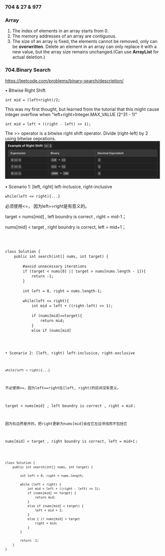 ### 704 & 27 & 977


### Array
1. The index of elements in an array starts from 0.
2. The memory addresses of an array are contiguous.
3. The size of an array is fixed, the elements cannot be removed, only can be **overwritten**. Delete an element in an array can only replace it with a new value, but the array size remains unchanged.(Can use **ArrayList** for actual deletion.)

### 704.Binary Search
  https://leetcode.com/problems/binary-search/description/


  
   
• Bitwise Right Shift

    int mid = (left+right)/2;

This was my first thought, but learned from the tutorial that this might cause integer overflow when "left+right>Integer.MAX_VALUE (2^31 - 1)"

    int mid = left + ((right - left) >> 1);

The >> operator is a bitwise right shift operator. Divide (right-left) by 2 using bitwise oeprations.
![alt text](image.png)



• Scenario 1: [left, right]   left-inclusice, right-inclusive
    
    while(left <= right){...}
必须使用<=， 因为left==right是有意义的。


target    < nums[mid] , left boundry is correct , right = mid-1；

nums[mid] < target    , right boundry is correct, left  = mid+1；


<br>

<pre><code class="java">
class Solution {
    public int search(int[] nums, int target) {

        #avoid unnecessary iterations
        if (target < nums[0] || target > nums[nums.length - 1]){
            return -1;
        }

        int left = 0, right = nums.length-1;

        while(left <= right){
            int mid = left + ((right-left) >> 1);

            if (nums[mid]==target){
                return mid;
            }
            else if (nums[mid]<target){
                left = mid+1;
            }
            else{
                right = mid-1;
            }
        }
        return -1;
    }
}
</code></pre>






• Scenario 2: [left, right)   left-inclusice, right-exclusive
        
    while(left < right){...}
不必使用<=，因为left==right在[left, right)的区间没有意义。


target    < nums[mid] , left boundry is correct , right = mid；

因为右边界是开的，把right更新为nums[mid]会在它左边寻找而不包括它

nums[mid] < target    , right boundry is correct, left  = mid+1；


<pre><code class="java">
class Solution {
    public int search(int[] nums, int target) {

        int left = 0, right = nums.length;

        while (left < right) {
            int mid = left + ((right - left) >> 1);
            if (nums[mid] == target) {
                return mid;
            }
            else if (nums[mid] < target) {
                left = mid + 1;
            }
            else { // nums[mid] > target
                right = mid;
            }
        }

        return -1;
    }
}
</code></pre>

